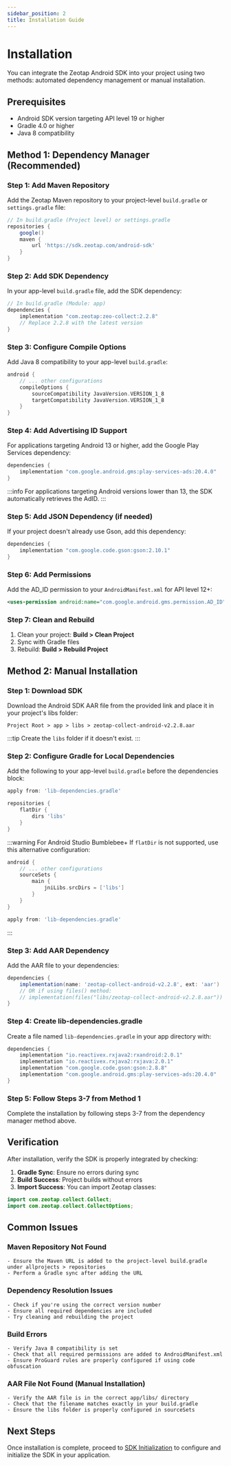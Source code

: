 ```yaml
---
sidebar_position: 2
title: Installation Guide
---
```


# Installation

You can integrate the Zeotap Android SDK into your project using two methods: automated dependency management or manual installation.

## Prerequisites

- Android SDK version targeting API level 19 or higher
- Gradle 4.0 or higher
- Java 8 compatibility

## Method 1: Dependency Manager (Recommended)

### Step 1: Add Maven Repository

Add the Zeotap Maven repository to your project-level `build.gradle` or `settings.gradle` file:

```gradle
// In build.gradle (Project level) or settings.gradle
repositories {
    google()
    maven {
        url 'https://sdk.zeotap.com/android-sdk'
    }
}
```

### Step 2: Add SDK Dependency

In your app-level `build.gradle` file, add the SDK dependency:

```gradle
// In build.gradle (Module: app)
dependencies {
    implementation "com.zeotap:zeo-collect:2.2.8"
    // Replace 2.2.8 with the latest version
}
```

### Step 3: Configure Compile Options

Add Java 8 compatibility to your app-level `build.gradle`:

```gradle
android {
    // ... other configurations
    compileOptions {
        sourceCompatibility JavaVersion.VERSION_1_8
        targetCompatibility JavaVersion.VERSION_1_8
    }
}
```

### Step 4: Add Advertising ID Support

For applications targeting Android 13 or higher, add the Google Play Services dependency:

```gradle
dependencies {
    implementation "com.google.android.gms:play-services-ads:20.4.0"
}
```

:::info
For applications targeting Android versions lower than 13, the SDK automatically retrieves the AdID.
:::

### Step 5: Add JSON Dependency (if needed)

If your project doesn't already use Gson, add this dependency:

```gradle
dependencies {
    implementation "com.google.code.gson:gson:2.10.1"
}
```

### Step 6: Add Permissions

Add the AD_ID permission to your `AndroidManifest.xml` for API level 12+:

```xml
<uses-permission android:name="com.google.android.gms.permission.AD_ID"/>
```

### Step 7: Clean and Rebuild

1. Clean your project: **Build > Clean Project**
2. Sync with Gradle files
3. Rebuild: **Build > Rebuild Project**

## Method 2: Manual Installation

### Step 1: Download SDK

Download the Android SDK AAR file from the provided link and place it in your project's libs folder:

```
Project Root > app > libs > zeotap-collect-android-v2.2.8.aar
```

:::tip
Create the `libs` folder if it doesn't exist.
:::

### Step 2: Configure Gradle for Local Dependencies

Add the following to your app-level `build.gradle` before the dependencies block:

```gradle
apply from: 'lib-dependencies.gradle'

repositories {
    flatDir {
        dirs 'libs'
    }
}
```

:::warning For Android Studio Bumblebee+
If `flatDir` is not supported, use this alternative configuration:

```gradle
android {
    // ... other configurations
    sourceSets {
        main {
            jniLibs.srcDirs = ['libs']
        }
    }
}

apply from: 'lib-dependencies.gradle'
```
:::

### Step 3: Add AAR Dependency

Add the AAR file to your dependencies:

```gradle
dependencies {
    implementation(name: 'zeotap-collect-android-v2.2.8', ext: 'aar')
    // OR if using files() method:
    // implementation(files("libs/zeotap-collect-android-v2.2.8.aar"))
}
```

### Step 4: Create lib-dependencies.gradle

Create a file named `lib-dependencies.gradle` in your app directory with:

```gradle
dependencies {
    implementation "io.reactivex.rxjava2:rxandroid:2.0.1"
    implementation "io.reactivex.rxjava2:rxjava:2.0.1"
    implementation "com.google.code.gson:gson:2.8.8"
    implementation "com.google.android.gms:play-services-ads:20.4.0"
}
```

### Step 5: Follow Steps 3-7 from Method 1

Complete the installation by following steps 3-7 from the dependency manager method above.

## Verification

After installation, verify the SDK is properly integrated by checking:

1. **Gradle Sync**: Ensure no errors during sync
2. **Build Success**: Project builds without errors
3. **Import Success**: You can import Zeotap classes:

```java
import com.zeotap.collect.Collect;
import com.zeotap.collect.CollectOptions;
```

## Common Issues

### Maven Repository Not Found
    - Ensure the Maven URL is added to the project-level build.gradle under allprojects > repositories
    - Perform a Gradle sync after adding the URL

### Dependency Resolution Issues
    - Check if you're using the correct version number
    - Ensure all required dependencies are included
    - Try cleaning and rebuilding the project

### Build Errors
    - Verify Java 8 compatibility is set
    - Check that all required permissions are added to AndroidManifest.xml
    - Ensure ProGuard rules are properly configured if using code obfuscation

### AAR File Not Found (Manual Installation)
    - Verify the AAR file is in the correct app/libs/ directory
    - Check that the filename matches exactly in your build.gradle
    - Ensure the libs folder is properly configured in sourceSets

## Next Steps

Once installation is complete, proceed to [SDK Initialization](./initialization) to configure and initialize the SDK in your application.